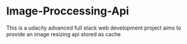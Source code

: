 # Image-Proccessing-Api
This is a udacity advanced full stack web development project aims to provide an image resizing api stored as cache 

